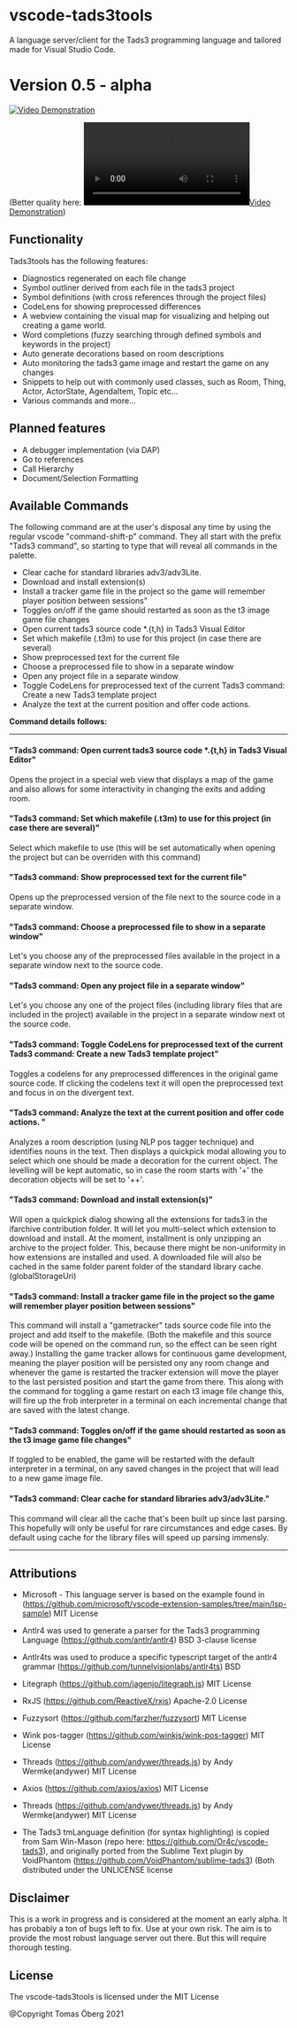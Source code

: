 


# vscode-tads3tools

A language server/client for the Tads3 programming language and tailored made for Visual Studio Code. 

# Version 0.5 - alpha

[![Video Demonstration](./screenshots/vscode-tads3tools-demo-small.gif)](./screenshots/vscode-tads3tools-demo-small.gif)

(Better quality here: [![Video Demonstration](./screenshots/vscode-tads3tools-demo-small.mp4)](./screenshots/vscode-tads3tools-demo-small.mp4))


## Functionality

Tads3tools has the following features:

- Diagnostics regenerated on each file change 
- Symbol outliner derived from each file in the tads3 project
- Symbol definitions (with cross references through the project files)
- CodeLens for showing preprocessed differences 
- A webview containing the visual map for visualizing and helping out creating a game world.
- Word completions (fuzzy searching through defined symbols and keywords in the project)
- Auto generate decorations based on room descriptions
- Auto monitoring the tads3 game image and restart the game on any changes
- Snippets to help out with commonly used classes, such as Room, Thing, Actor, ActorState, AgendaItem, Topic etc...
- Various commands and more...


## Planned features

- A debugger implementation (via DAP)
- Go to references
- Call Hierarchy
- Document/Selection Formatting 


## Available Commands

The following command are at the user's disposal any time by using the regular vscode "command-shift-p" command. They all start with the prefix "Tads3 command", so starting to type that will reveal all commands in the palette.

 * Clear cache for standard libraries adv3/adv3Lite.
 * Download and install extension(s)
 * Install a tracker game file in the project so the game will remember player position between sessions"  
 * Toggles on/off if the game should restarted as soon as the t3 image game file changes
 * Open current tads3 source code \*.{t,h} in Tads3 Visual Editor
 * Set which makefile (.t3m) to use for this project (in case there are several)
 * Show preprocessed text for the current file
 * Choose a preprocessed file to show in a separate window
 * Open any project file in a separate window
 * Toggle CodeLens for preprocessed text of the current Tads3 command: Create a new Tads3 template project
 * Analyze the text at the current position and offer code actions.




**Command details follows:**

---

#### **"Tads3 command: Open current tads3 source code \*.{t,h} in Tads3 Visual Editor"**
    
Opens the project in a special web view that displays a map of the game and also allows for some interactivity in changing the exits and adding room.

#### **"Tads3 command: Set which makefile (.t3m) to use for this project (in case there are several)"**

Select which makefile to use (this will be set automatically when opening the project but can be overriden with this command)

#### **"Tads3 command: Show preprocessed text for the current file"**

Opens up the preprocessed version of the file next to the source code in a separate window.

#### **"Tads3 command: Choose a preprocessed file to show in a separate window"**

Let's you choose any of the preprocessed files available in the project in a separate window next to the source code. 

#### **"Tads3 command: Open any project file in a separate window"**

Let's you choose any one of the project files (including library files that are included in the project) available in the project in a separate window next ot the source code. 


#### **"Tads3 command: Toggle CodeLens for preprocessed text of the current Tads3 command: Create a new Tads3 template project"**

Toggles a codelens for any preprocessed differences in the original game source code. If clicking the codelens text it will open the preprocessed text and focus in on the divergent text. 


#### **"Tads3 command: Analyze the text at the current position and offer code actions. "**
        
 Analyzes a room description (using NLP pos tagger technique) and identifies nouns in the text. Then displays a quickpick modal allowing you to select which one should be made a decoration for the current object. The levelling will be kept automatic, so in case the room starts with '+' the decoration objects will be set to '++'.

#### **"Tads3 command: Download and install extension(s)"**

  Will open a quickpick dialog showing all the extensions for tads3 in the ifarchive contribution folder. It will let you multi-select which extension to download and install. At the moment, installment is only unzipping an archive to the project folder. This, because there might be non-uniformity in how extensions are installed and used. A downloaded file will also be cached in the same folder parent folder of the standard library cache. (globalStorageUri)

#### **"Tads3 command: Install a tracker game file in the project so the game will remember player position between sessions"**  

This command will install a "gametracker" tads source code file into the project and add itself to the makefile. (Both the makefile and this source code will be opened on the command run, so the effect can be seen right away.) Installing the game tracker allows for continuous game development, meaning the player position will be persisted ony any room change and whenever the game is restarted the tracker extension will move the player to the last persisted position and start the game from there. This along with the command for toggling a game restart on each t3 image file change this, will fire up the frob interpreter in a terminal on each incremental change that are saved with the latest change. 

#### **"Tads3 command: Toggles on/off if the game should restarted as soon as the t3 image game file changes"**

If toggled to be enabled, the game will be restarted with the default interpreter in a terminal, on any saved changes in the project that will lead to a new game image file. 

#### **"Tads3 command: Clear cache for standard libraries adv3/adv3Lite."**

  This command will clear all the cache that's been built up since last parsing. This hopefully will only be useful for rare circumstances and edge cases. By default using cache for the library files will speed up parsing immensly.

---


## Attributions
 - Microsoft - This language server is based on the example found in (https://github.com/microsoft/vscode-extension-samples/tree/main/lsp-sample)  MIT License

 - Antlr4 was used to generate a parser for the Tads3 programming Language (https://github.com/antlr/antlr4) BSD 3-clause license 
 - Antlr4ts was used to produce a specific typescript target of the antlr4 grammar (https://github.com/tunnelvisionlabs/antlr4ts) BSD 
 - Litegraph (https://github.com/jagenjo/litegraph.js) MIT License
 - RxJS (https://github.com/ReactiveX/rxjs) Apache-2.0 License 
 - Fuzzysort (https://github.com/farzher/fuzzysort) MIT License
 - Wink pos-tagger (https://github.com/winkjs/wink-pos-tagger) MIT License
 - Threads (https://github.com/andywer/threads.js) by Andy Wermke(andywer) MIT License
 - Axios (https://github.com/axios/axios) MIT License
 - Threads (https://github.com/andywer/threads.js) by Andy Wermke(andywer) MIT License
 - The Tads3 tmLanguage definition (for syntax highlighting) is copied from Sam Win-Mason
   (repo here: https://github.com/Or4c/vscode-tads3), and originally ported from the Sublime Text plugin by VoidPhantom (https://github.com/VoidPhantom/sublime-tads3) (Both distributed under the UNLICENSE license 


## Disclaimer
This is a work in progress and is considered at the moment an early alpha. It has probably a ton of bugs left to fix. Use at your own risk. The aim is to provide the most robust language server out there. But this will require thorough testing.
 

## License

The vscode-tads3tools is licensed under the MIT License

@Copyright Tomas Öberg 2021
